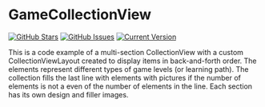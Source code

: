 GameCollectionView
============

[![GitHub Stars](https://img.shields.io/github/stars/Gashedov/GameCollectionView.svg)](https://github.com/Gashedov/GameCollectionView/stargazers) [![GitHub Issues](https://img.shields.io/github/issues/Gashedov/GameCollectionView.svg)](https://github.com/Gashedov/GameCollectionView/issues) [![Current Version](https://img.shields.io/badge/version-1.0.0-green.svg)](https://github.com/Gashedov/GameCollectionView)

This is a code example of a multi-section CollectionView with a custom CollectionViewLayout created to display items in back-and-forth order.
The elements represent different types of game levels (or learning path).
The collection fills the last line with elements with pictures if the number of elements is not a even of the number of elements in the line.
Each section has its own design and filler images.
